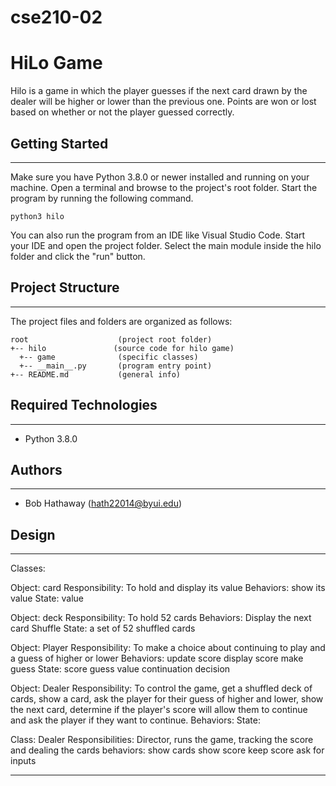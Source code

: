 # cse210-02
# HiLo Game
Hilo is a game in which the player guesses if the next card drawn by the dealer will be higher or lower than the previous one. Points are won or lost based on whether or not the player guessed correctly.

## Getting Started
---
Make sure you have Python 3.8.0 or newer installed and running on your machine. Open a terminal and 
browse to the project's root folder. Start the program by running the following command.
```
python3 hilo
```
You can also run the program from an IDE like Visual Studio Code. Start your IDE and open the 
project folder. Select the main module inside the hilo folder and click the "run" button.

## Project Structure
---
The project files and folders are organized as follows:
```
root                    (project root folder)
+-- hilo               (source code for hilo game)
  +-- game              (specific classes)
  +-- __main__.py       (program entry point)
+-- README.md           (general info)
```

## Required Technologies
---
* Python 3.8.0

## Authors
---
* Bob Hathaway (hath22014@byui.edu)

## Design
---
Classes:

Object: card
Responsibility: To hold and display its value
Behaviors: show its value
State: value

Object: deck
Responsibility: 
  To hold 52 cards
Behaviors: 
  Display the next card
  Shuffle
State: a set of 52 shuffled cards

Object: Player
Responsibility: To make a choice about continuing to play and a guess of higher or lower
Behaviors: 
  update score
  display score
  make guess
State:
  score
  guess value
  continuation decision

Object: Dealer
Responsibility: To control the game, get a shuffled deck of cards, show a card, ask the player for their guess of higher and lower,
                    show the next card, determine if the player's score will allow them to continue and ask the player if they want to continue. 
Behaviors: 
State:
  
Class: Dealer
Responsibilities: Director, runs the game, tracking the score and dealing the cards
behaviors: 
  show cards
  show score
  keep score
  ask for inputs



---
